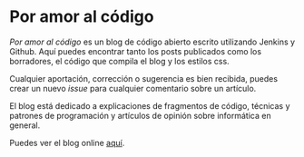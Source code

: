 # Por amor al código

*Por amor al código* es un blog de código abierto escrito utilizando Jenkins y Github. Aquí puedes encontrar tanto los posts publicados como los borradores, el código que compila el blog y los estilos css.

Cualquier aportación, corrección o sugerencia es bien recibida, puedes crear un nuevo *issue* para cualquier comentario sobre un artículo.

El blog está dedicado a explicaciones de fragmentos de código, técnicas y patrones de programación y artículos de opinión sobre informática en general.

Puedes ver el blog online [aquí](http://juanmirod.github.io/).